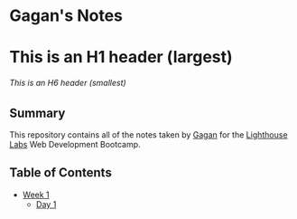 # Gagan's Notes
# This is an H1 header (largest)
###### This is an H6 header (smallest)

## Summary 

This repository contains all of the notes taken by [Gagan](https://github.com/gagan-uppal) for the [Lighthouse Labs](https://www.lighthouselabs.ca/) Web Development Bootcamp.

## Table of Contents
* [Week 1](/Week_1)
  * [Day 1](/Week_1/Day_1)